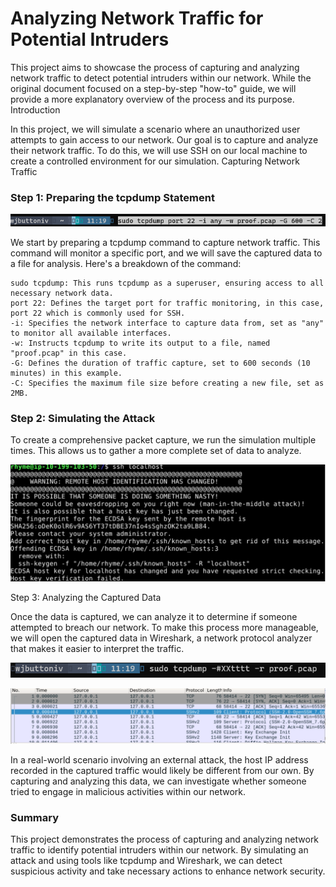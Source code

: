 # Analyzing Network Traffic for Potential Intruders

This project aims to showcase the process of capturing and analyzing network traffic to detect potential intruders within our network. While the original document focused on a step-by-step "how-to" guide, we will provide a more explanatory overview of the process and its purpose.
Introduction

In this project, we will simulate a scenario where an unauthorized user attempts to gain access to our network. Our goal is to capture and analyze their network traffic. To do this, we will use SSH on our local machine to create a controlled environment for our simulation.
Capturing Network Traffic

### Step 1: Preparing the tcpdump Statement

![prepstatement](https://github.com/wjbuttoniv/tcpdump/blob/main/tcpdump/Pasted%20image%2020231101111942.png?raw=true)

We start by preparing a tcpdump command to capture network traffic. This command will monitor a specific port, and we will save the captured data to a file for analysis. Here's a breakdown of the command:

    sudo tcpdump: This runs tcpdump as a superuser, ensuring access to all necessary network data.
    port 22: Defines the target port for traffic monitoring, in this case, port 22 which is commonly used for SSH.
    -i: Specifies the network interface to capture data from, set as "any" to monitor all available interfaces.
    -w: Instructs tcpdump to write its output to a file, named "proof.pcap" in this case.
    -G: Defines the duration of traffic capture, set to 600 seconds (10 minutes) in this example.
    -C: Specifies the maximum file size before creating a new file, set as 2MB.

### Step 2: Simulating the Attack

To create a comprehensive packet capture, we run the simulation multiple times. This allows us to gather a more complete set of data to analyze.

![thebackdoor](https://github.com/wjbuttoniv/tcpdump/blob/main/tcpdump/Pasted%20image%2020231101112331.png?raw=true)

Step 3: Analyzing the Captured Data

Once the data is captured, we can analyze it to determine if someone attempted to breach our network. To make this process more manageable, we will open the captured data in Wireshark, a network protocol analyzer that makes it easier to interpret the traffic.

![tcpdumpread](https://github.com/wjbuttoniv/tcpdump/blob/main/tcpdump/Pasted%20image%2020231101112549.png?raw=true)

![wireshark](https://github.com/wjbuttoniv/tcpdump/blob/main/tcpdump/Pasted%20image%2020231101112855.png?raw=true)

In a real-world scenario involving an external attack, the host IP address recorded in the captured traffic would likely be different from our own. By capturing and analyzing this data, we can investigate whether someone tried to engage in malicious activities within our network.

### Summary

This project demonstrates the process of capturing and analyzing network traffic to identify potential intruders within our network. By simulating an attack and using tools like tcpdump and Wireshark, we can detect suspicious activity and take necessary actions to enhance network security.

